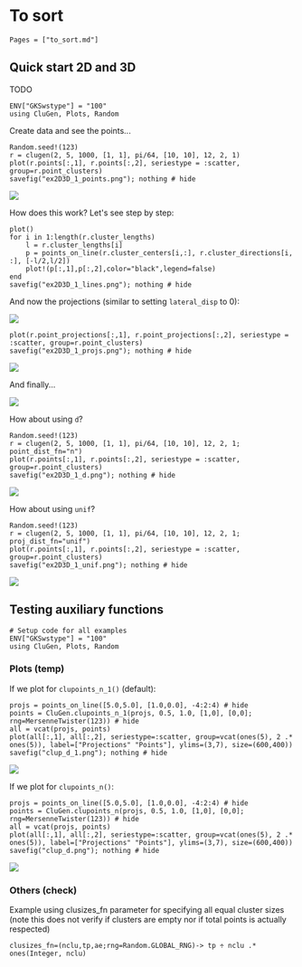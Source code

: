 # To sort

```@contents
Pages = ["to_sort.md"]
```

## Quick start 2D and 3D

TODO

```@setup ex2D3D_1
ENV["GKSwstype"] = "100"
using CluGen, Plots, Random
```

Create data and see the points...

```@example ex2D3D_1
Random.seed!(123)
r = clugen(2, 5, 1000, [1, 1], pi/64, [10, 10], 12, 2, 1)
plot(r.points[:,1], r.points[:,2], seriestype = :scatter, group=r.point_clusters)
savefig("ex2D3D_1_points.png"); nothing # hide
```

![](ex2D3D_1_points.png)

How does this work? Let's see step by step:

```@example ex2D3D_1
plot()
for i in 1:length(r.cluster_lengths)
    l = r.cluster_lengths[i]
    p = points_on_line(r.cluster_centers[i,:], r.cluster_directions[i, :], [-l/2,l/2])
    plot!(p[:,1],p[:,2],color="black",legend=false)
end
savefig("ex2D3D_1_lines.png"); nothing # hide
```

And now the projections (similar to setting `lateral_disp` to 0):

![](ex2D3D_1_lines.png)

```@example ex2D3D_1
plot(r.point_projections[:,1], r.point_projections[:,2], seriestype = :scatter, group=r.point_clusters)
savefig("ex2D3D_1_projs.png"); nothing # hide
```

![](ex2D3D_1_projs.png)

And finally...

![](ex2D3D_1_points.png)

How about using `d`?

```@example ex2D3D_1
Random.seed!(123)
r = clugen(2, 5, 1000, [1, 1], pi/64, [10, 10], 12, 2, 1; point_dist_fn="n")
plot(r.points[:,1], r.points[:,2], seriestype = :scatter, group=r.point_clusters)
savefig("ex2D3D_1_d.png"); nothing # hide
```

![](ex2D3D_1_d.png)


How about using `unif`?

```@example ex2D3D_1
Random.seed!(123)
r = clugen(2, 5, 1000, [1, 1], pi/64, [10, 10], 12, 2, 1; proj_dist_fn="unif")
plot(r.points[:,1], r.points[:,2], seriestype = :scatter, group=r.point_clusters)
savefig("ex2D3D_1_unif.png"); nothing # hide
```

![](ex2D3D_1_unif.png)

## Testing auxiliary functions

```@setup 1
# Setup code for all examples
ENV["GKSwstype"] = "100"
using CluGen, Plots, Random
```
### Plots (temp)

If we plot for `clupoints_n_1()` (default):

```@example 1
projs = points_on_line([5.0,5.0], [1.0,0.0], -4:2:4) # hide
points = CluGen.clupoints_n_1(projs, 0.5, 1.0, [1,0], [0,0]; rng=MersenneTwister(123)) # hide
all = vcat(projs, points)
plot(all[:,1], all[:,2], seriestype=:scatter, group=vcat(ones(5), 2 .* ones(5)), label=["Projections" "Points"], ylims=(3,7), size=(600,400))
savefig("clup_d_1.png"); nothing # hide
```

![](clup_d_1.png)

If we plot for `clupoints_n()`:

```@example 1
projs = points_on_line([5.0,5.0], [1.0,0.0], -4:2:4) # hide
points = CluGen.clupoints_n(projs, 0.5, 1.0, [1,0], [0,0]; rng=MersenneTwister(123)) # hide
all = vcat(projs, points)
plot(all[:,1], all[:,2], seriestype=:scatter, group=vcat(ones(5), 2 .* ones(5)), label=["Projections" "Points"], ylims=(3,7), size=(600,400))
savefig("clup_d.png"); nothing # hide
```

![](clup_d.png)

### Others (check)

Example using clusizes_fn parameter for specifying all equal cluster sizes (note
this does not verify if clusters are empty nor if total points is actually respected)

    clusizes_fn=(nclu,tp,ae;rng=Random.GLOBAL_RNG)-> tp ÷ nclu .* ones(Integer, nclu)